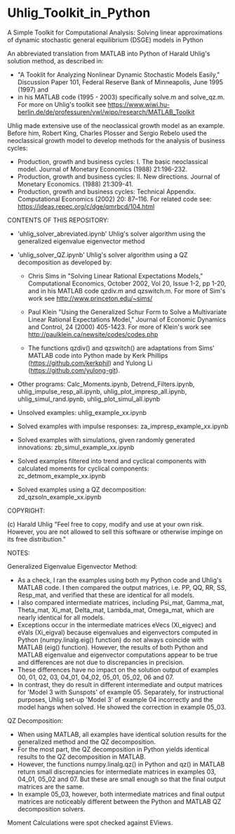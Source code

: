 # Uhlig_Toolkit_in_Python

A Simple Toolkit for Computational Analysis: Solving linear approximations of dynamic stochastic general equilibrium (DSGE) models in Python

An abbreviated translation from MATLAB into Python of Harald Uhlig's solution method, as described in:

 *  "A Tooklit for Analyzing Nonlinear Dynamic Stochastic Models Easily," Discussion Paper 101, Federal Reserve Bank of Minneapolis, June 1995 (1997) and  
 *  in his MATLAB code (1995 - 2003) specifically solve.m and solve_qz.m.  For more on Uhlig's toolkit see  https://www.wiwi.hu-berlin.de/de/professuren/vwl/wipo/research/MATLAB_Toolkit

Uhlig made extensive use of the neoclassical growth model as an example.  Before him, Robert King, Charles Plosser and Sergio Rebelo used the neoclassical growth model to develop methods for the  analysis of business cycles:  

 *  Production, growth and business cycles: I. The basic neoclassical model.  Journal of Monetary Economics (1988) 21:196-232. 
 *  Production, growth and business cycles: II. New directions.  Journal of Monetary Economics. (1988) 21:309-41. 
 *  Production, growth and business cycles: Technical Appendix.  Computational Economics (2002) 20: 87–116.  For related code see:  https://ideas.repec.org/c/dge/qmrbcd/104.html 
   
  
CONTENTS OF THIS REPOSITORY:
 
* 'uhlig_solver_abreviated.ipynb'  Uhlig's solver algorithm using the generalized eigenvalue eigenvector method
 
* 'uhlig_solver_QZ.ipynb'  Uhlig's solver algorithm using a QZ decomposition as developed by:
 
  * Chris Sims in "Solving Linear Rational Expectations Models," Computational Economics, October 2002, Vol 20, Issue 1-2, pp 1-20, and in his MATLAB code qzdiv.m and qzswitch.m.  For more of Sim's work see http://www.princeton.edu/~sims/  
   
  * Paul Klein "Using the Generalized Schur Form to Solve a Multivariate Linear Rational Expectations Model,"  Journal of Economic Dynamics and Control, 24 (2000) 405-1423.  For more of Klein's work see  http://paulklein.ca/newsite/codes/codes.php  
   
  * The functions qzdiv() and qzswitch() are adaptations from Sims' MATLAB code into Python made by Kerk Phillips (https://github.com/kerkphil) and Yulong Li (https://github.com/yulong-git).
  
* Other programs:  Calc_Moments.ipynb, Detrend_Filters.ipynb, uhlig_impulse_resp_all.ipynb, uhlig_plot_impresp_all.ipynb, uhlig_simul_rand.ipynb, uhlig_plot_simul_all.ipynb
  
* Unsolved examples:  uhlig_example_xx.ipynb
  
* Solved examples with impulse responses:  za_impresp_example_xx.ipynb
  
* Solved examples with simulations, given randomly generated innovations:  zb_simul_example_xx.ipynb
  
* Solved examples filtered into trend and cyclical components with calculated moments for cyclical components:  zc_detmom_example_xx.ipynb 
  
* Solved examples using a QZ decomposition:  zd_qzsoln_example_xx.ipynb
  
    
COPYRIGHT:
  
(c) Harald Uhlig "Feel free to copy, modify and use at your own risk.  However, you are not allowed to sell this software or otherwise impinge on its free distribution."
  
  
NOTES:
  
Generalized Eigenvalue Eigenvector Method:
  
* As a check, I ran the examples using both my Python code and Uhlig's MATLAB code. I then compared the output matrices, i.e. PP, QQ, RR, SS, Resp_mat, and verified that these are identical for all models.  
* I also compared intermediate matrices, including Psi_mat, Gamma_mat, Theta_mat, Xi_mat, Delta_mat, Lambda_mat, Omega_mat, which are nearly identical for all models.  
* Exceptions occur in the intermediate matrices eVecs (Xi_eigvec) and eVals (Xi_eigval) because eigenvalues and eigenvectors computed in Python (numpy.linalg.eig() function) do not always coincide with MATLAB (eig() function). However, the results of both Python and MATLAB eigenvalue and eigenvector computations appear to be true and differences are not due to discrepancies in precision. 
* These differences have no impact on the solution output of examples 00, 01, 02, 03, 04_01, 04_02, 05_01, 05_02, 06 and 07. 
* In contrast, they do result in different intermediate and output matrices for 'Model 3 with Sunspots' of example 05.  Separately, for instructional purposes, Uhlig set-up 'Model 3' of example 04 incorrectly and the model hangs when solved. He showed the correction in example 05_03. 
  
QZ Decomposition:
  
*  When using MATLAB,  all examples have identical solution results for the generalized method and the QZ decomposition.
*  For the most part, the QZ decomposition in Python yields identical results to the QZ decomposition in MATLAB.
*  However, the functions numpy.linalg.qz() in Python and qz() in MATLAB return small discrepancies for intermediate matrices in  examples 03, 04_01, 05_02 and 07.  But these are small enough so that the final output matrices are the same.
*  In example 05_03, however, both intermediate matrices and final output matrices are noticeably different between the Python and MATLAB QZ decomposition solvers.
  
Moment Calculations were spot checked against EViews.
  



